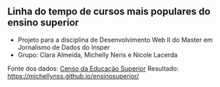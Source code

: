 ## Linha do tempo de cursos mais populares do ensino superior
- Projeto para a disciplina de Desenvolvimento Web II do Master em Jornalismo de Dados do Insper
- Grupo: Clara Almeida, Michelly Neris e Nicole Lacerda

Fonte dos dados: [Censo da Educação Superior](https://www.gov.br/inep/pt-br/acesso-a-informacao/dados-abertos/microdados/censo-da-educacao-superior)
Resultado: https://michellynss.github.io/ensinosuperior/
